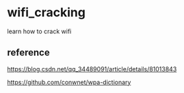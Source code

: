 # wifi_cracking

learn how to crack wifi

## reference

https://blog.csdn.net/qq_34489091/article/details/81013843

https://github.com/conwnet/wpa-dictionary
